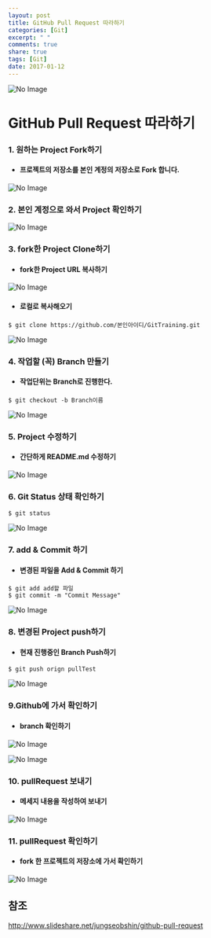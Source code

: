 ```yaml
---
layout: post
title: GitHub Pull Request 따라하기
categories: [Git]
excerpt: " "
comments: true
share: true
tags: [Git]
date: 2017-01-12
---
```


![No Image](/assets/logo/git.png)

# **GitHub Pull Request 따라하기**

### 1. 원하는 Project Fork하기
- #### 프로젝트의 저장소를 본인 계정의 저장소로 Fork 합니다.

![No Image](/assets/posts/20170112/1.PNG)

### 2. 본인 계정으로 와서 Project 확인하기

![No Image](/assets/posts/20170112/2.PNG)

### 3. fork한 Project Clone하기
- #### fork한 Project URL 복사하기

![No Image](/assets/posts/20170112/3.PNG)

- #### 로컬로 복사해오기

```shell
$ git clone https://github.com/본인아이디/GitTraining.git
```

![No Image](/assets/posts/20170112/4.PNG)

### 4. 작업할 (꼭) Branch 만들기
- #### 작업단위는 Branch로 진행한다.

```shell
$ git checkout -b Branch이름
```

![No Image](/assets/posts/20170112/6.PNG)

### 5. Project 수정하기
- #### 간단하게 README.md 수정하기

![No Image](/assets/posts/20170112/7.PNG)

### 6. Git Status 상태 확인하기

```shell
$ git status
```

![No Image](/assets/posts/20170112/8.PNG)

### 7. add & Commit 하기
- #### 변경된 파일을 Add & Commit 하기

```shell
$ git add add할 파일
$ git commit -m "Commit Message"
```

![No Image](/assets/posts/20170112/9.PNG)

### 8. 변경된 Project push하기
- #### 현재 진행중인 Branch Push하기

```shell
$ git push orign pullTest
```

![No Image](/assets/posts/20170112/10.PNG)

### 9.Github에 가서 확인하기
- #### branch 확인하기

![No Image](/assets/posts/20170112/5.PNG)

![No Image](/assets/posts/20170112/11.PNG)

### 10. pullRequest 보내기
- #### 메세지 내용을 작성하여 보내기

![No Image](/assets/posts/20170112/12.PNG)

### 11. pullRequest 확인하기
- #### fork 한 프로젝트의 저장소에 가서 확인하기

![No Image](/assets/posts/20170112/13.PNG)


## 참조
<http://www.slideshare.net/jungseobshin/github-pull-request>
